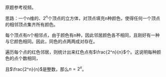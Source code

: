 原题参考视频。

思路：一个n维的、$2^{n}$个顶点的立方体，对顶点填充n种颜色，使得任何一个顶点的相邻顶点集齐所有颜色。


每个顶点有n个相邻点，由于颜色有n种，因此邻居颜色各不相同，且刚好有一种与它颜色相同。因此，同色的点两两成对存在。

遍历每个点的红色邻居，则统计出来红色点有$\frac{2^n}{n}$个。这说明每种颜色的点个数相同，

且$\frac{2^n}{n}$是整数，那么$n=2^x$。